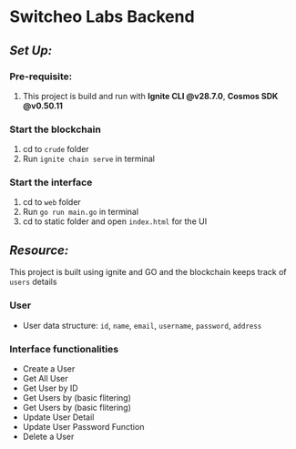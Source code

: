 # Switcheo Labs Backend

## _Set Up:_

### Pre-requisite:
1. This project is build and run with **Ignite CLI @v28.7.0**, **Cosmos SDK @v0.50.11**



### Start the blockchain

1. cd to `crude` folder
2. Run `ignite chain serve` in terminal


### Start the interface

1. cd to `web` folder
2. Run `go run main.go` in terminal
3. cd to static folder and open `index.html` for the UI


## _Resource:_ 
This project is built using ignite and GO and the blockchain keeps track of `users` details
### User

- User data structure: `id`, `name`, `email`, `username`, `password`, `address`

### Interface functionalities

- Create a User
- Get All User
- Get User by ID 
- Get Users by (basic flitering)
- Get Users by (basic flitering)
- Update User Detail
- Update User Password Function
- Delete a User

